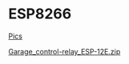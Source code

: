 # ESP8266

[Pics](https://cloud.githubusercontent.com/assets/5481207/12951245/b0706ba0-d011-11e5-9ee3-6636e1708172.jpg)

[Garage_control-relay_ESP-12E.zip](https://github.com/flexdigit/ESP8266/files/124979/Garage_control-relay_ESP-12E.zip)
